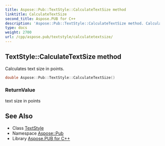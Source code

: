 ```yaml
---
title: Aspose::Pub::TextStyle::CalculateTextSize method
linktitle: CalculateTextSize
second_title: Aspose.PUB for C++
description: 'Aspose::Pub::TextStyle::CalculateTextSize method. Calculates text size in points in C++.'
type: docs
weight: 2700
url: /cpp/aspose.pub/textstyle/calculatetextsize/
---
```

## TextStyle::CalculateTextSize method


Calculates text size in points.

```cpp
double Aspose::Pub::TextStyle::CalculateTextSize()
```


### ReturnValue

text size in points

## See Also

* Class [TextStyle](../)
* Namespace [Aspose::Pub](../../)
* Library [Aspose.PUB for C++](../../../)
